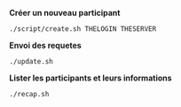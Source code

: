 **Créer un nouveau participant**

	./script/create.sh THELOGIN THESERVER

**Envoi des requetes**

	./update.sh
	
**Lister les participants et leurs informations**

	./recap.sh
